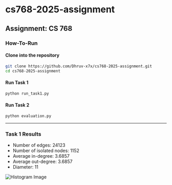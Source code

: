 # cs768-2025-assignment

## Assignment: CS 768

### How-To-Run

#### Clone into the repository
```bash
git clone https://github.com/Dhruv-x7x/cs768-2025-assignment.git
cd cs768-2025-assignment
```

#### Run Task 1
```bash
python run_task1.py
```

#### Run Task 2
```bash
python evaluation.py
```

---

### Task 1 Results

- Number of edges: 24123
- Number of isolated nodes: 1152
- Average in-degree: 3.6857
- Average out-degree: 3.6857
- Diameter: 11

![Histogram Image](https://i.ibb.co/v4tcpcDM/Whats-App-Image-2025-04-27-at-20-58-04-8327f3be.jpg)
